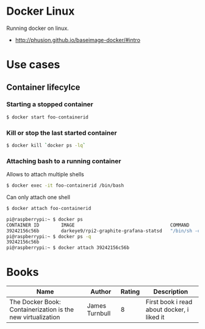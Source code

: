 Docker Linux
============

Running docker on linux.

* http://phusion.github.io/baseimage-docker/#intro

# Use cases

## Container lifecylce

### Starting a stopped container

```bash
$ docker start foo-containerid
```

### Kill or stop the last started container

```bash
$ docker kill `docker ps -lq`
```

### Attaching bash to a running container

Allows to attach multiple shells

```bash
$ docker exec -it foo-containerid /bin/bash
```

Can only attach one shell

```bash
$ docker attach foo-containerid
```

```bash
pi@raspberrypi:~ $ docker ps
CONTAINER ID        IMAGE                                   COMMAND                  CREATED             STATUS              PORTS                                                                                            NAMES
39242156c56b        darkeye9/rpi2-graphite-grafana-statsd   "/bin/sh -c 'supervis"   31 minutes ago      Up 31 minutes       0.0.0.0:2003->2003/tcp, 0.0.0.0:3000->3000/tcp, 0.0.0.0:8125->8125/tcp, 0.0.0.0:8125->8125/udp   stats
pi@raspberrypi:~ $ docker ps -q
39242156c56b
pi@raspberrypi:~ $ docker attach 39242156c56b
```

# Books

Name | Author | Rating | Description |
-----|--------|--------|-------------|
The Docker Book: Containerization is the new virtualization | James Turnbull | 8 | First book i read about docker, i liked it |